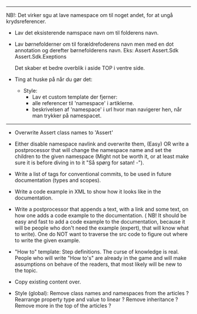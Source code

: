 ﻿-------------------------------------------------------------------------------------------

NB!: Det virker sgu at lave namespace om til noget andet, for at ungå krydsreferencer.

- Lav det eksisterende namspace navn om til folderens navn.
- Lav børnefolderner om til forældrefoderens navn men med en dot annotation og derefter børnefolderens navn.
  Eks: Assert
      Assert.Sdk
      Assert.Sdk.Exeptions

  Det skaber et bedre overblik i aside TOP i ventre side.
  
- Ting at huske på når du gør det:
  - Style: 
    - Lav et custom template der fjerner:
    - alle referencer til 'namespace' i artiklerne. 
    - beskrivelsen af 'namespace' i url hvor man navigerer hen, når man trykker på namespacet.

-------------------------------------------------------------------------------------------



- Overwrite Assert class names to 'Assert'

- Either disable namespace navlink and overwrite them, (Easy)
  OR
  write a postprocessor that will change the namespace name and set the children to the given namespace
  (Might not be worth it, or at least make sure it is before diving in to it "Så spørg for satan! -").

- Write a list of tags for conventional commits, to be used in future documentation (types and scopes).

- Write a code example in XML to show how it looks like in the documentation.

- Write a postprocessor that appends a text, with a link and some text, on how one adds a code example
  to the documentation. ( NB! It should be easy and fast to add a code example to the documentation,
  because it will be people who don't need the example (expert), that will know what to write).
  One do NOT want to traverse the src code to figure out where to write the given example.

- "How to" template:
  Step definitions.
  The curse of knowledge is real. People who will write "How to's" are already in the game and will make assumptions
  on behave of the readers, that most likely will be new to the topic.

- Copy existing content over.

- Style (global):
  Remove class names and namespaces from the articles ?
  Rearrange property type and value to linear ?
  Remove inheritance ?
  Remove more in the top of the articles ?
